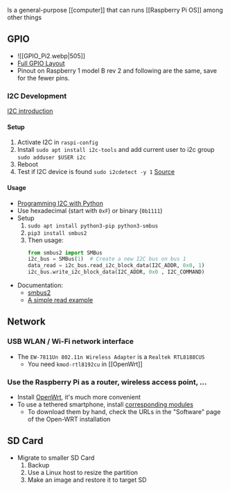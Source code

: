 Is a general-purpose [[computer]] that can runs [[Raspberry Pi OS]] among other things
## GPIO
- ![[GPIO_Pi2.webp|505]]
- [Full GPIO Layout](https://pinout.xyz/#)
- Pinout on Raspberry 1 model B rev 2 and following are the same, save for the fewer pins.
### I2C Development
[I2C introduction](https://www.abelectronics.co.uk/kb/article/1090/i2c-part-1---introducing-i2c)
#### Setup
1. Activate I2C in `raspi-config`
1. Install `sudo apt install i2c-tools` and add current user to i2c group `sudo adduser $USER i2c`
1. Reboot
1. Test if I2C device is found `sudo i2cdetect -y 1`
[Source](https://www.abelectronics.co.uk/kb/article/1/i2c-part-2---enabling-i-c-on-the-raspberry-pi)
#### Usage
* [Programming I2C with Python](https://www.abelectronics.co.uk/kb/article/1094/i2c-part-4---programming-i-c-with-python)
* Use hexadecimal (start with `0xF`) or binary (`0b1111`)
* Setup
    1. `sudo apt install python3-pip python3-smbus`
    1. `pip3 install smbus2`
    1. Then usage:
        ```python
        from smbus2 import SMBus
        i2c_bus = SMBus(1)  # Create a new I2C bus on bus 1
        data_read = i2c_bus.read_i2c_block_data(I2C_ADDR, 0x0, 1)
        i2c_bus.write_i2c_block_data(I2C_ADDR, 0x0 , I2C_COMMAND)
        ```
* Documentation:
    * [smbus2](https://smbus2.readthedocs.io/en/latest/index.html)
    * [A simple read example](https://github.com/DcubeTechVentures/HIH6130/blob/master/Python/HIH6130.py)
## Network
### USB WLAN / Wi-Fi network interface
* The `EW-7811Un 802.11n Wireless Adapter` is a `Realtek RTL8188CUS`
    * You need `kmod-rtl8192cu` in [[OpenWrt]]
### Use the Raspberry Pi as a router, wireless access point, ...
* Install [OpenWrt](https://openwrt.org/toh/raspberry_pi_foundation/raspberry_pi), it's much more convenient
* To use a tethered smartphone, install [corresponding modules](https://openwrt.org/docs/guide-user/network/wan/smartphone.usb.tethering)
    * To download them by hand, check the URLs in the "Software" page of the Open-WRT installation
## SD Card
* Migrate to smaller SD Card
    1. Backup
    1. Use a Linux host to resize the partition
    1. Make an image and restore it to target SD